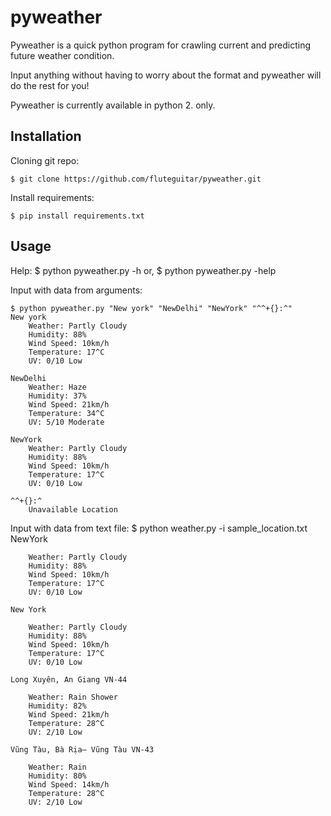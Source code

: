 # pyweather
Pyweather is a quick python program for crawling current and predicting future weather condition.

Input anything without having to worry about the format and pyweather will do the rest for
you!

Pyweather is currently available in python 2. only.
## Installation

Cloning git repo:
	
	$ git clone https://github.com/fluteguitar/pyweather.git

Install requirements:

	$ pip install requirements.txt

## Usage

Help:
	$ python pyweather.py -h
or,
	$ python pyweather.py -help

Input with data from arguments:
	
	$ python pyweather.py "New york" "NewDelhi" "NewYork" "^^+{}:^"
	New york
		Weather: Partly Cloudy
		Humidity: 88%
		Wind Speed: 10km/h
		Temperature: 17^C
		UV: 0/10 Low

	NewDelhi
		Weather: Haze
		Humidity: 37%
		Wind Speed: 21km/h
		Temperature: 34^C
		UV: 5/10 Moderate

	NewYork
		Weather: Partly Cloudy
		Humidity: 88%
		Wind Speed: 10km/h
		Temperature: 17^C
		UV: 0/10 Low

	^^+{}:^
		Unavailable Location

Input with data from text file:
	$ python weather.py -i sample_location.txt
	NewYork

		Weather: Partly Cloudy
		Humidity: 88%
		Wind Speed: 10km/h
		Temperature: 17^C
		UV: 0/10 Low

	New York

		Weather: Partly Cloudy
		Humidity: 88%
		Wind Speed: 10km/h
		Temperature: 17^C
		UV: 0/10 Low

	Long Xuyên, An Giang VN-44

		Weather: Rain Shower
		Humidity: 82%
		Wind Speed: 21km/h
		Temperature: 28^C
		UV: 2/10 Low

	Vũng Tàu, Bà Rịa– Vũng Tàu VN-43

		Weather: Rain
		Humidity: 80%
		Wind Speed: 14km/h
		Temperature: 28^C
		UV: 2/10 Low
